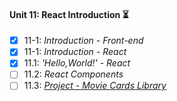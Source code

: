 #### Unit 11: React Introduction :hourglass_flowing_sand:

- [x] 11-1: _Introduction - Front-end_
- [x] 11-1: _Introduction - React_
- [x] 11.1: _'Hello,World!' - React_
- [ ] 11.2: _React Components_
- [ ] 11.3: [_Project - Movie Cards Library_]()
